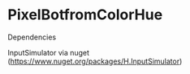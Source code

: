 # PixelBotfromColorHue

Dependencies

InputSimulator via nuget (https://www.nuget.org/packages/H.InputSimulator)
